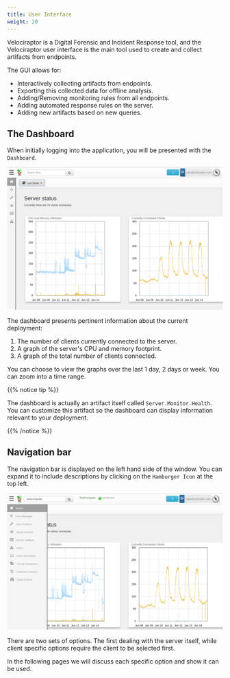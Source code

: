 ```yaml
---
title: User Interface
weight: 20
---
```


Velociraptor is a Digital Forensic and Incident Response tool, and the
Velociraptor user interface is the main tool used to create and
collect artifacts from endpoints.

The GUI allows for:

* Interactively collecting artifacts from endpoints.
* Exporting this collected data for offline analysis.
* Adding/Removing monitoring rules from all endpoints.
* Adding automated response rules on the server.
* Adding new artifacts based on new queries.

## The Dashboard

When initially logging into the application, you will be presented
with the `Dashboard`.

![Image](dashboard.png)


The dashboard presents pertinent information about the current
deployment:

1. The number of clients currently connected to the server.
2. A graph of the server's CPU and memory footprint.
3. A graph of the total number of clients connected.

You can choose to view the graphs over the last 1 day, 2 days or
week. You can zoom into a time range.

{{% notice tip %}}

The dashboard is actually an artifact itself called
`Server.Monitor.Health`. You can customize this artifact so the
dashboard can display information relevant to your deployment.

{{% /notice %}}


## Navigation bar

The navigation bar is displayed on the left hand side of the
window. You can expand it to include descriptions by clicking on the
`Hamburger Icon` at the top left.

![Image](navbar.png)


There are two sets of options. The first dealing with the server
itself, while client specific options require the client to be
selected first.

In the following pages we will discuss each specific option and show
it can be used.
